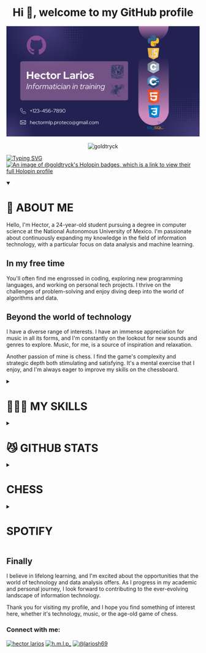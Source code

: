 <h1 align="center">Hi 👋, welcome to my GitHub profile</h1>
<img src="/banner.png" alt="banner">
<p align="center"> <img src="https://komarev.com/ghpvc/?username=goldtryck&label=Profile%20views&color=0e75b6&style=flat" alt="goldtryck" /> </p>

[![Typing SVG](https://readme-typing-svg.herokuapp.com?size=35&font=Fira+Code&pause=500&color=5acbe9&center=true&height=80&width=1000&lines=Hello+World!;Info+Tech+Student;UNAM;Mexican)](https://git.io/typing-svg)
[![An image of @goldtryck's Holopin badges, which is a link to view their full Holopin profile](https://holopin.me/goldtryck)](https://holopin.io/@goldtryck)

<details open>
  <summary><h1>🤖 ABOUT ME</h1></summary>
  Hello, I'm Hector, a 24-year-old student pursuing a degree in computer science at the National Autonomous University of Mexico. I'm passionate about continuously expanding my knowledge in the field of information technology, with a particular focus on data analysis and machine learning.
  
  ## In my free time 
  You'll often find me engrossed in coding, exploring new programming languages, and working on personal tech projects. I thrive on the challenges of problem-solving and enjoy diving deep into the world of algorithms and data.

  ## Beyond the world of technology
  I have a diverse range of interests. I have an immense appreciation for music in all its forms, and I'm constantly on the lookout for new sounds and genres to explore. Music, for me, is a source of inspiration and relaxation.

  Another passion of mine is chess. I find the game's complexity and strategic depth both stimulating and satisfying. It's a mental exercise that I enjoy, and I'm always eager to improve my skills on the chessboard.
</details>

<details>
  <summary><h1>👨🏼‍💻 MY SKILLS</h1></summary>
  <div align="center">
    <img src="https://skillicons.dev/icons?i=github,git,py,c,cpp,laravel,nodejs,js,html,bootstrap,sass,css,vite,php,mysql,linux,bash,docker,vscode,fluter&perline=5">
  </div>
</details>
<details>
  <summary><h1>😼 GITHUB STATS</h1></summary>
  <div>
    <h2 align="center">GitHub Stats</h2>
<p>&nbsp;<img src="https://github-readme-stats.vercel.app/api?username=goldtryck&show_icons=true&locale=en" alt="goldtryck" /></p>

<p align="center"> <a href="https://github.com/ryo-ma/github-profile-trophy"><img src="https://github-profile-trophy.vercel.app/?username=goldtryck" alt="goldtryck" /></a> </p>

<div align="center" >
  <img align="center" src="https://github-readme-stats.vercel.app/api/top-langs?username=goldtryck&show_icons=true&locale=en&layout=compact" alt="goldtryck" />
</div>

<p><img align="center" src="https://github-readme-streak-stats.herokuapp.com/?user=goldtryck&" alt="goldtryck" /></p>
</div>
</details>
<details>
  <summary><h1>CHESS</H1></summary>
</details>
<details>
  <summary><h1>SPOTIFY</H1></summary>
</details>



## Finally
I believe in lifelong learning, and I'm excited about the opportunities that the world of technology and data analysis offers. As I progress in my academic and personal journey, I look forward to contributing to the ever-evolving landscape of information technology.

Thank you for visiting my profile, and I hope you find something of interest here, whether it's technology, music, or the age-old game of chess.

<h3 align="left">Connect with me:</h3>
<p align="left">

<a href="https://www.facebook.com/hector.larios2" target="blank"><img align="center" src="https://raw.githubusercontent.com/rahuldkjain/github-profile-readme-generator/master/src/images/icons/Social/facebook.svg" alt="hector larios" height="30" width="40" /></a>
<a href="https://instagram.com/h.m.l.p_" target="blank"><img align="center" src="https://raw.githubusercontent.com/rahuldkjain/github-profile-readme-generator/master/src/images/icons/Social/instagram.svg" alt="h.m.l.p_" height="30" width="40" /></a>
<a href="https://www.hackerrank.com/profile/lariosh69" target="blank"><img align="center" src="https://raw.githubusercontent.com/rahuldkjain/github-profile-readme-generator/master/src/images/icons/Social/hackerrank.svg" alt="@lariosh69" height="30" width="40" /></a>
</p>